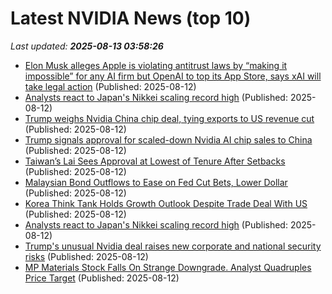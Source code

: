 # Latest NVIDIA News (top 10)
_Last updated: **2025-08-13 03:58:26**_

- [Elon Musk alleges Apple is violating antitrust laws by “making it impossible” for any AI firm but OpenAI to top its App Store, says xAI will take legal action](https://biztoc.com/x/548c336e0a3e3e33) (Published: 2025-08-12)
- [Analysts react to Japan's Nikkei scaling record high](https://biztoc.com/x/1c6ebc727033c26e) (Published: 2025-08-12)
- [Trump weighs Nvidia China chip deal, tying exports to US revenue cut](https://www.digitimes.com/news/a20250812PD220/nvidia-blackwell-donald-trump-revenue-security.html) (Published: 2025-08-12)
- [Trump signals approval for scaled-down Nvidia AI chip sales to China](https://economictimes.indiatimes.com/tech/technology/trump-opens-door-to-sales-of-scaled-down-version-of-nvidias-next-gen-ai-chips-in-china/articleshow/123248969.cms) (Published: 2025-08-12)
- [Taiwan’s Lai Sees Approval at Lowest of Tenure After Setbacks](https://biztoc.com/x/cbb3737341f8880b) (Published: 2025-08-12)
- [Malaysian Bond Outflows to Ease on Fed Cut Bets, Lower Dollar](https://biztoc.com/x/f7873575a816e36d) (Published: 2025-08-12)
- [Korea Think Tank Holds Growth Outlook Despite Trade Deal With US](https://biztoc.com/x/c2a79a5ac1f0bf81) (Published: 2025-08-12)
- [Analysts react to Japan's Nikkei scaling record high](https://biztoc.com/x/23982d84c0d4fe7f) (Published: 2025-08-12)
- [Trump's unusual Nvidia deal raises new corporate and national security risks](https://economictimes.indiatimes.com/tech/technology/trumps-unusual-nvidia-deal-raises-new-corporate-and-national-security-risks/articleshow/123248826.cms) (Published: 2025-08-12)
- [MP Materials Stock Falls On Strange Downgrade. Analyst Quadruples Price Target](https://biztoc.com/x/e25c936d946f9157) (Published: 2025-08-12)
